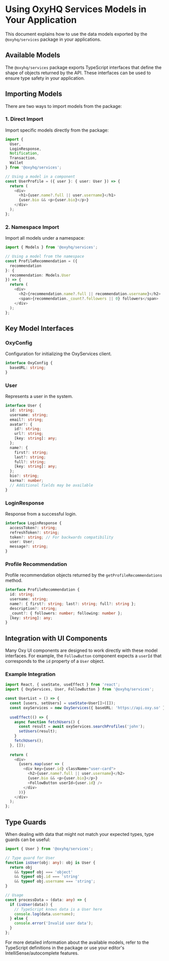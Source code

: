 # Using OxyHQ Services Models in Your Application

This document explains how to use the data models exported by the `@oxyhq/services` package in your applications.

## Available Models

The `@oxyhq/services` package exports TypeScript interfaces that define the shape of objects returned by the API. These interfaces can be used to ensure type safety in your application.

## Importing Models

There are two ways to import models from the package:

### 1. Direct Import

Import specific models directly from the package:

```typescript
import { 
  User, 
  LoginResponse, 
  Notification,
  Transaction,
  Wallet
} from '@oxyhq/services';

// Using a model in a component
const UserProfile = ({ user }: { user: User }) => {
  return (
    <div>
      <h1>{user.name?.full || user.username}</h1>
      {user.bio && <p>{user.bio}</p>}
    </div>
  );
};
```

### 2. Namespace Import

Import all models under a namespace:

```typescript
import { Models } from '@oxyhq/services';

// Using a model from the namespace
const ProfileRecommendation = ({ 
  recommendation 
}: { 
  recommendation: Models.User 
}) => {
  return (
    <div>
      <h2>{recommendation.name?.full || recommendation.username}</h2>
      <span>{recommendation._count?.followers || 0} followers</span>
    </div>
  );
};
```

## Key Model Interfaces

### OxyConfig

Configuration for initializing the OxyServices client.

```typescript
interface OxyConfig {
  baseURL: string;
}
```

### User

Represents a user in the system.

```typescript
interface User {
  id: string;
  username: string;
  email?: string;
  avatar?: {
    id?: string;
    url?: string;
    [key: string]: any;
  };
  name?: {
    first?: string;
    last?: string;
    full?: string;
    [key: string]: any;
  };
  bio?: string;
  karma?: number;
  // Additional fields may be available
}
```

### LoginResponse

Response from a successful login.

```typescript
interface LoginResponse {
  accessToken?: string;
  refreshToken?: string;
  token?: string; // For backwards compatibility
  user: User;
  message?: string;
}
```

### Profile Recommendation

Profile recommendation objects returned by the `getProfileRecommendations` method.

```typescript
interface ProfileRecommendation {
  id: string;
  username: string;
  name?: { first?: string; last?: string; full?: string };
  description?: string;
  _count?: { followers: number; following: number };
  [key: string]: any;
}
```

## Integration with UI Components

Many Oxy UI components are designed to work directly with these model interfaces. For example, the `FollowButton` component expects a `userId` that corresponds to the `id` property of a `User` object.

### Example Integration

```typescript
import React, { useState, useEffect } from 'react';
import { OxyServices, User, FollowButton } from '@oxyhq/services';

const UserList = () => {
  const [users, setUsers] = useState<User[]>([]);
  const oxyServices = new OxyServices({ baseURL: 'https://api.oxy.so' });
  
  useEffect(() => {
    async function fetchUsers() {
      const result = await oxyServices.searchProfiles('john');
      setUsers(result);
    }
    fetchUsers();
  }, []);
  
  return (
    <div>
      {users.map(user => (
        <div key={user.id} className="user-card">
          <h2>{user.name?.full || user.username}</h2>
          {user.bio && <p>{user.bio}</p>}
          <FollowButton userId={user.id} />
        </div>
      ))}
    </div>
  );
};
```

## Type Guards

When dealing with data that might not match your expected types, type guards can be useful:

```typescript
import { User } from '@oxyhq/services';

// Type guard for User
function isUser(obj: any): obj is User {
  return obj 
    && typeof obj === 'object'
    && typeof obj.id === 'string'
    && typeof obj.username === 'string';
}

// Usage
const processData = (data: any) => {
  if (isUser(data)) {
    // TypeScript knows data is a User here
    console.log(data.username);
  } else {
    console.error('Invalid user data');
  }
};
```

For more detailed information about the available models, refer to the TypeScript definitions in the package or use your editor's IntelliSense/autocomplete features.
